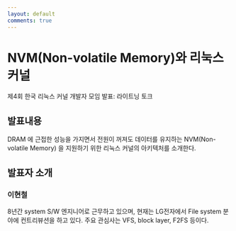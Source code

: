 ```yaml
---
layout: default
comments: true
---
```


# NVM(Non-volatile Memory)와 리눅스 커널
제4회 한국 리눅스 커널 개발자 모임 발표: 라이트닝 토크

## 발표내용
DRAM 에 근접한 성능을 가지면서 전원이 꺼져도 데이터를 유지하는 NVM(Non-volatile
Memory) 을 지원하기 위한 리눅스 커널의 아키텍처를 소개한다.

## 발표자 소개

### 이현철
8년간 system S/W 엔지니어로 근무하고 있으며, 현재는 LG전자에서 File system
분야에 컨트리뷰션을 하고 있다. 주요 관심사는 VFS, block layer, F2FS 등이다.
